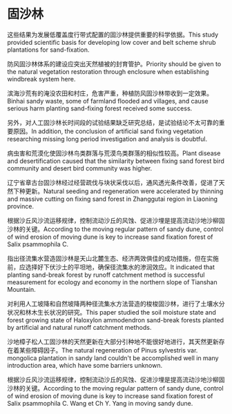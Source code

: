 # 固沙林

<p><span class="chinese">这些结果为发展低覆盖度行带式配置的固沙林提供重要的科学依据。</span><span class="english">This study provided scientific basis for developing low cover and belt scheme shrub plantations for sand-fixation.</span></p>

<p><span class="chinese">防风固沙林体系的建设应突出天然植被的封育管护。</span><span class="english">Priority should be given to the natural vegetation restoration through enclosure when establishing windbreak system here.</span></p>

<p><span class="chinese">滨海沙荒有的淹没农田和村庄，危害严重，种植防风固沙林带收到一定效果。</span><span class="english">Binhai sandy waste, some of farmland flooded and villages, and cause serious harm planting sand-fixing forest received some success.</span></p>

<p><span class="chinese">另外，对人工固沙林长时间段的试验结果缺乏研究总结，是试验结论不太可靠的重要原因。</span><span class="english">In addition, the conclusion of artificial sand fixing vegetation researching missing long period investigation and analysis is doubtful.</span></p>

<p><span class="chinese">病虫害和荒漠化使固沙林鸟类群落与荒漠鸟类群落的相似性较高。</span><span class="english">Plant disease and desertification caused that the similarity between fixing sand forest bird community and desert bird community was higher.</span></p>

<p><span class="chinese">辽宁省章古台固沙林经过经营疏伐与块状采伐以后，通风透光条件改善，促进了天然下种更新。</span><span class="english">Natural seeding and regeneration were accelerated by thinning and massive cutting on fixing sand forest in Zhanggutai region in Liaoning province.</span></p>

<p><span class="chinese">根据沙丘风沙流运移规律，控制流动沙丘的风蚀、促进沙埋是提高流动沙地沙柳固沙林的关键。</span><span class="english">According to the moving regular pattern of sandy dune, control of wind erosion of moving dune is key to increase sand fixation forest of Salix psammophila C.</span></p>

<p><span class="chinese">指出径流集水营造固沙林是天山北麓生态、经济两效俱佳的成功措施，但在实施前，应选择好下伏沙土的平坦地，确保径流集水的渗润效应。</span><span class="english">It indicated that planting sand-break forest by runoff catchment method is successful measurement for ecology and economy in the northern slope of Tianshan Mountain.</span></p>

<p><span class="chinese">对利用人工坡降和自然坡降两种径流集水方法营造的梭梭固沙林，进行了土壤水分状况和林木生长状况的研究。</span><span class="english">This paper studied the soil moisture state and forest growing state of Haloxylon ammodendron sand-break forests planted by artificial and natural runoff catchment methods.</span></p>

<p><span class="chinese">沙地樟子松人工固沙林的天然更新在大部分引种地不能很好地进行，其天然更新存在着某些障碍因子。</span><span class="english">The natural regeneration of Pinus sylvestris var. mongolica plantation in sandy land couldn't be accomplished well in many introduction area, which have some barriers unknown.</span></p>

<p><span class="chinese">根据沙丘风沙流运移规律，控制流动沙丘的风蚀、促进沙埋是提高流动沙地沙柳固沙林的关键。</span><span class="english">According to the moving regular pattern of sandy dune, control of wind erosion of moving dune is key to increase sand fixation forest of Salix psammophila C. Wang et Ch Y. Yang in moving sandy dune.</span></p>

